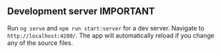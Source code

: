 ## Development server IMPORTANT

Run `ng serve` and `npm run start:server` for a dev server. Navigate to `http://localhost:4200/`. The app will automatically reload if you change any of the source files.




